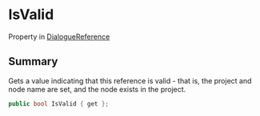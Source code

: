 # IsValid

Property in [DialogueReference](./)

## Summary

Gets a value indicating that this reference is valid - that is, the project and node name are set, and the node exists in the project.

```csharp
public bool IsValid { get };
```
